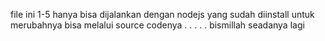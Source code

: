file ini 1-5
hanya bisa dijalankan dengan nodejs yang sudah diinstall
untuk merubahnya bisa melalui source codenya
.
.
.
.
.
bismillah seadanya lagi
